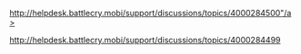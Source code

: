 <a href="http://helpdesk.battlecry.mobi/support/discussions/topics/4000284500">http://helpdesk.battlecry.mobi/support/discussions/topics/4000284500"/a>

<a href="http://helpdesk.battlecry.mobi/support/discussions/topics/4000284499">http://helpdesk.battlecry.mobi/support/discussions/topics/4000284499</a>
